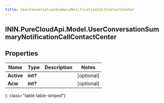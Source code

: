 ```yaml
---
title: UserConversationSummaryNotificationCallContactCenter
---
```

## ININ.PureCloudApi.Model.UserConversationSummaryNotificationCallContactCenter

## Properties

|Name | Type | Description | Notes|
|------------ | ------------- | ------------- | -------------|
| **Active** | **int?** |  | [optional] |
| **Acw** | **int?** |  | [optional] |
{: class="table table-striped"}


